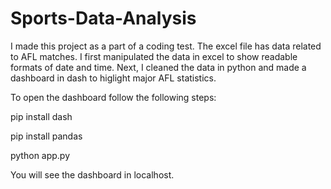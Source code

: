 # Sports-Data-Analysis

I made this project as a part of a coding test. The excel file has data related to AFL matches. I first manipulated the data in excel to show readable formats of date and time. Next, I cleaned the data in python and made a dashboard in dash to higlight major AFL statistics. 

To open the dashboard follow the following steps:



pip install dash

pip install pandas

python app.py

You will see the dashboard in localhost.


